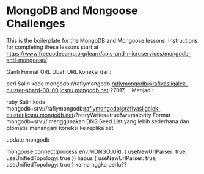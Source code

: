 # MongoDB and Mongoose Challenges

This is the boilerplate for the MongoDB and Mongoose lessons. Instructions for completing these lessons start at https://www.freecodecamp.org/learn/apis-and-microservices/mongodb-and-mongoose/



Ganti Format URL
Ubah URL koneksi dari:

perl
Salin kode
mongodb://raflymongodb:raflymongodb@raflyasligalek-cluster-shard-00-00.jcsnu.mongodb.net:27017,...
Menjadi:

ruby
Salin kode
mongodb+srv://raflymongodb:raflymongodb@raflyasligalek-cluster.jcsnu.mongodb.net/?retryWrites=true&w=majority
Format mongodb+srv:// menggunakan DNS Seed List yang lebih sederhana dan otomatis menangani koneksi ke replika set.


update mongodb

mongoose.connect(process.env.MONGO_URI, { useNewUrlParser: true, useUnifiedTopology: true })
hapus { useNewUrlParser: true, useUnifiedTopology: true } karna nggka perlu??